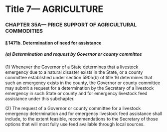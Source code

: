 
# Title 7— AGRICULTURE
### CHAPTER 35A— PRICE SUPPORT OF AGRICULTURAL COMMODITIES
#### § 1471b. Determination of need for assistance
##### (a) Determination and request by Governor or county committee

(1) Whenever the Governor of a State determines that a livestock emergency due to a natural disaster exists in the State, or a county committee established under section 590h(b) of title 16 determines that such an emergency exists in the county, the Governor or county committee may submit a request for a determination by the Secretary of a livestock emergency in such State or county and for emergency livestock feed assistance under this subchapter.

(2) The request of a Governor or county committee for a livestock emergency determination and for emergency livestock feed assistance shall include, to the extent feasible, recommendations to the Secretary of those options that will most fully use feed available through local sources.
